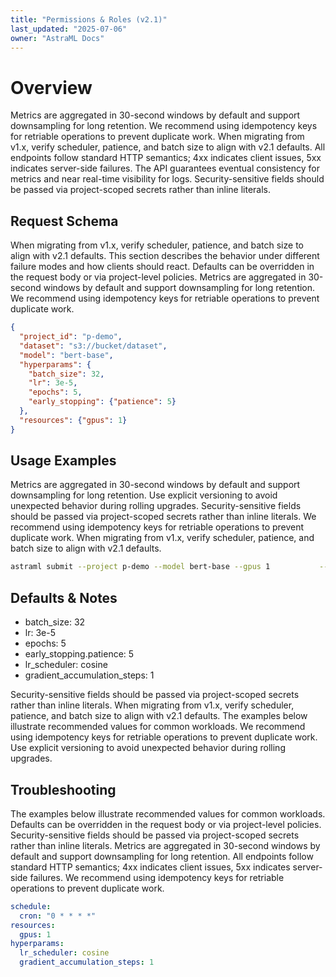 ```yaml
---
title: "Permissions & Roles (v2.1)"
last_updated: "2025-07-06"
owner: "AstraML Docs"
---
```

# Overview
Metrics are aggregated in 30-second windows by default and support downsampling for long retention. We recommend using idempotency keys for retriable operations to prevent duplicate work. When migrating from v1.x, verify scheduler, patience, and batch size to align with v2.1 defaults. All endpoints follow standard HTTP semantics; 4xx indicates client issues, 5xx indicates server-side failures. The API guarantees eventual consistency for metrics and near real-time visibility for logs. Security-sensitive fields should be passed via project-scoped secrets rather than inline literals.

## Request Schema
When migrating from v1.x, verify scheduler, patience, and batch size to align with v2.1 defaults. This section describes the behavior under different failure modes and how clients should react. Defaults can be overridden in the request body or via project-level policies. Metrics are aggregated in 30-second windows by default and support downsampling for long retention. We recommend using idempotency keys for retriable operations to prevent duplicate work.

```json
{
  "project_id": "p-demo",
  "dataset": "s3://bucket/dataset",
  "model": "bert-base",
  "hyperparams": {
    "batch_size": 32,
    "lr": 3e-5,
    "epochs": 5,
    "early_stopping": {"patience": 5}
  },
  "resources": {"gpus": 1}
}
```

## Usage Examples
Metrics are aggregated in 30-second windows by default and support downsampling for long retention. Use explicit versioning to avoid unexpected behavior during rolling upgrades. Security-sensitive fields should be passed via project-scoped secrets rather than inline literals. We recommend using idempotency keys for retriable operations to prevent duplicate work. When migrating from v1.x, verify scheduler, patience, and batch size to align with v2.1 defaults.

```bash
astraml submit --project p-demo --model bert-base --gpus 1           --dataset s3://bucket/dataset --batch-size 32 --epochs 5 --lr 3e-5
```

## Defaults & Notes
- batch_size: 32
- lr: 3e-5
- epochs: 5
- early_stopping.patience: 5
- lr_scheduler: cosine
- gradient_accumulation_steps: 1

Security-sensitive fields should be passed via project-scoped secrets rather than inline literals. When migrating from v1.x, verify scheduler, patience, and batch size to align with v2.1 defaults. The examples below illustrate recommended values for common workloads. We recommend using idempotency keys for retriable operations to prevent duplicate work. Use explicit versioning to avoid unexpected behavior during rolling upgrades.

## Troubleshooting
The examples below illustrate recommended values for common workloads. Defaults can be overridden in the request body or via project-level policies. Security-sensitive fields should be passed via project-scoped secrets rather than inline literals. Metrics are aggregated in 30-second windows by default and support downsampling for long retention. All endpoints follow standard HTTP semantics; 4xx indicates client issues, 5xx indicates server-side failures. We recommend using idempotency keys for retriable operations to prevent duplicate work.

```yaml
schedule:
  cron: "0 * * * *"
resources:
  gpus: 1
hyperparams:
  lr_scheduler: cosine
  gradient_accumulation_steps: 1
```
